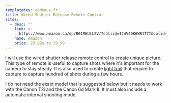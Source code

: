 ```yaml
---
templateKey: cadeaux-fr
title: Wired Shutter Release Remote Control
sites:
  - desc: ''
    link: >-
      https://www.amazon.ca/dp/B01M6ULLSV/?coliid=I24V40K6WB1T7I&colid=2JQ92RAZIDPNX&psc=0&ref_=lv_ov_lig_dp_it
    name: Amazon
    price: 23.99$ to 29.99
---
```

I will use the wired shutter release remote control to create unique picture. This type of remote is useful to capture shots where it's important for the camera to stay steady. It is also used to create [light trail](https://www.google.ca/search?newwindow=1&biw=1920&bih=969&tbm=isch&sa=1&ei=abcNXNe6OYSJgge2p4HYBQ&q=sky+light+trails&oq=sky+light+trails&gs_l=img.3...9026.9838..10100...0.0..0.278.533.3j0j1......1....1..gws-wiz-img.......0i7i30j0i7i5i30j0i8i7i30.PlWv8QvZQH0) that require to capture to capture hundred of shots during a few hours. 

I do not need the exact model that is suggested below but it needs to work with the Canon T2i and the Canon 6d Mark II. It must also include a automatic interval shooting mode.
